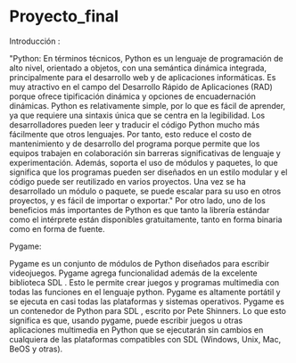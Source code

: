 # Proyecto_final
Introducción :

"Python:
En términos técnicos, Python es un lenguaje de programación de alto nivel, orientado a objetos, con una semántica dinámica integrada, principalmente para el desarrollo web y de aplicaciones informáticas. Es muy atractivo en el campo del Desarrollo Rápido de Aplicaciones (RAD) porque ofrece tipificación dinámica y opciones de encuadernación dinámicas.
Python es relativamente simple, por lo que es fácil de aprender, ya que requiere una sintaxis única que se centra en la legibilidad. Los desarrolladores pueden leer y traducir el código Python mucho más fácilmente que otros lenguajes. Por tanto, esto reduce el costo de mantenimiento y de desarrollo del programa porque permite que los equipos trabajen en colaboración sin barreras significativas de lenguaje y experimentación. Además, soporta el uso de módulos y paquetes, lo que significa que los programas pueden ser diseñados en un estilo modular y el código puede ser reutilizado en varios proyectos. Una vez se ha desarrollado un módulo o paquete, se puede escalar para su uso en otros proyectos, y es fácil de importar o exportar."
Por otro lado, uno de los beneficios más importantes de Python es que tanto la librería estándar como el intérprete están disponibles gratuitamente, tanto en forma binaria como en forma de fuente.

Pygame:


Pygame es un conjunto de módulos de Python diseñados para escribir videojuegos. Pygame agrega funcionalidad además de la excelente biblioteca SDL . Esto le permite crear juegos y programas multimedia con todas las funciones en el lenguaje python.
Pygame es altamente portátil y se ejecuta en casi todas las plataformas y sistemas operativos. Pygame es un contenedor de Python para SDL , escrito por Pete Shinners. Lo que esto significa es que, usando pygame, puede escribir juegos u otras aplicaciones multimedia en Python que se ejecutarán sin cambios en cualquiera de las plataformas compatibles con SDL (Windows, Unix, Mac, BeOS y otras).
